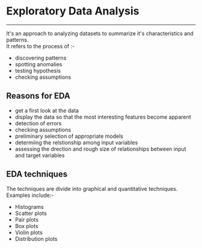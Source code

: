# Exploratory Data Analysis

---

It's an approach to analyzing datasets to summarize it's characteristics and patterns.<br/>
It refers to the process of :-

- discovering patterns
- spotting anomalies
- testing hypothesis
- checking assumptions

## Reasons for EDA

- get a first look at the data
- display the data so that the most interesting features become apparent
- detection of errors
- checking assumptions
- preliminary selection of appropriate models
- determiing the relstionship among input variables
- assessing the drection and rough size of relationships between input and target variables

## EDA techniques

The techniques are divide into graphical and quantitative techniques.
Examples include:-

- Histograms
- Scatter plots
- Pair plots
- Box plots
- Violin plots
- Distribution plots

